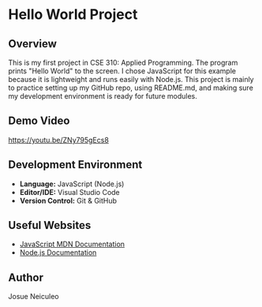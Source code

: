 # Hello World Project

## Overview
This is my first project in CSE 310: Applied Programming. The program prints "Hello World" to the screen. I chose JavaScript for this example because it is lightweight and runs easily with Node.js. This project is mainly to practice setting up my GitHub repo, using README.md, and making sure my development environment is ready for future modules.

## Demo Video
https://youtu.be/ZNy795gEcs8

## Development Environment
- **Language:** JavaScript (Node.js)
- **Editor/IDE:** Visual Studio Code
- **Version Control:** Git & GitHub

## Useful Websites
- [JavaScript MDN Documentation](https://developer.mozilla.org/en-US/docs/Web/JavaScript)
- [Node.js Documentation](https://nodejs.org/en/docs/)

## Author
Josue Neiculeo